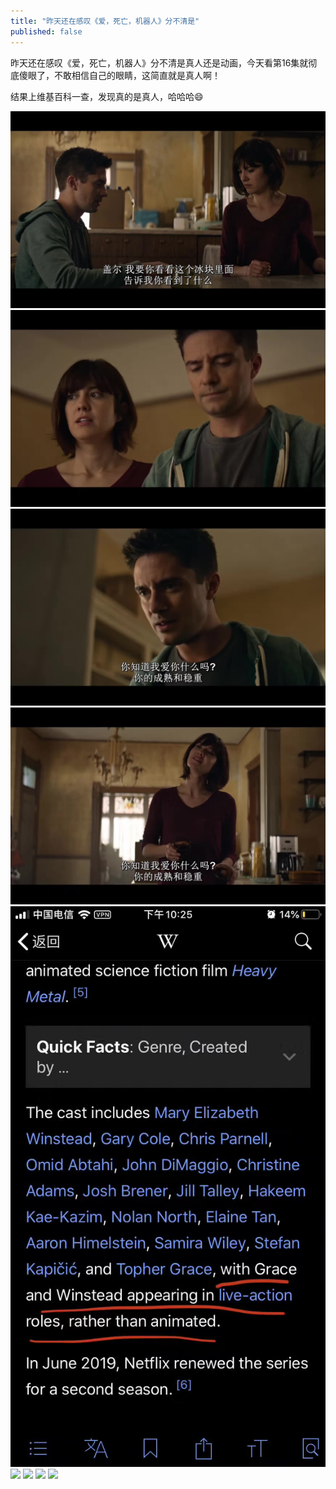 ```yaml
---
title: "昨天还在感叹《爱，死亡，机器人》分不清是"
published: false
---
```

昨天还在感叹《爱，死亡，机器人》分不清是真人还是动画，今天看第16集就彻底傻眼了，不敢相信自己的眼睛，这简直就是真人啊！

结果上维基百科一查，发现真的是真人，哈哈哈😄

![](./1.jpg)
![](./2.jpg)
![](./3.jpg)
![](./4.jpg)
![](./5.jpg)
![](./6.jpg)
![](./7.jpg)
![](./8.jpg)
![](./9.jpg)
